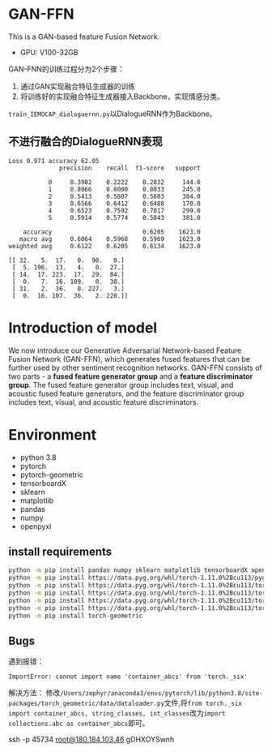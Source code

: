 # GAN-FFN

This is a GAN-based feature Fusion Network.
- GPU: V100-32GB

GAN-FNN的训练过程分为2个步骤：
1. 通过GAN实现融合特征生成器的训练
2. 将训练好的实现融合特征生成器接入Backbone，实现情感分类。

`train_IEMOCAP_dialoguernn.py`以DialogueRNN作为Backbone。

## 不进行融合的DialogueRNN表现

```
Loss 0.971 accuracy 62.05
              precision    recall  f1-score   support

           0     0.3902    0.2222    0.2832     144.0
           1     0.8066    0.8000    0.8033     245.0
           2     0.5413    0.5807    0.5603     384.0
           3     0.6566    0.6412    0.6488     170.0
           4     0.6523    0.7592    0.7017     299.0
           5     0.5914    0.5774    0.5843     381.0

    accuracy                         0.6205    1623.0
   macro avg     0.6064    0.5968    0.5969    1623.0
weighted avg     0.6122    0.6205    0.6134    1623.0

[[ 32.   5.  17.   0.  90.   0.]
 [  5. 196.  13.   4.   0.  27.]
 [ 14.  17. 223.  17.  29.  84.]
 [  0.   7.  16. 109.   0.  38.]
 [ 31.   2.  36.   0. 227.   3.]
 [  0.  16. 107.  36.   2. 220.]]

```

# Introduction of model

We now introduce our Generative Adversarial Network-based Feature Fusion Network (GAN-FFN), which generates fused features that can be further used by other sentiment recognition networks. GAN-FFN consists of two parts - a **fused feature generator group** and a **feature discriminator group**. The fused feature generator group includes text, visual, and acoustic fused feature generators, and the feature discriminator group includes text, visual, and acoustic feature discriminators.

# Environment

- python 3.8
- pytorch
- pytorch-geometric
- tensorboardX
- sklearn
- matplotlib
- pandas
- numpy
- openpyxl

## install requirements
```bash
python -m pip install pandas numpy sklearn matplotlib tensorboardX openpyxl
python -m pip install https://data.pyg.org/whl/torch-1.11.0%2Bcu113/pyg_lib-0.1.0%2Bpt111cu113-cp38-cp38-linux_x86_64.whl
python -m pip install https://data.pyg.org/whl/torch-1.11.0%2Bcu113/torch_cluster-1.6.0-cp38-cp38-linux_x86_64.whl
python -m pip install https://data.pyg.org/whl/torch-1.11.0%2Bcu113/torch_scatter-2.0.9-cp38-cp38-linux_x86_64.whl
python -m pip install https://data.pyg.org/whl/torch-1.11.0%2Bcu113/torch_sparse-0.6.13-cp38-cp38-linux_x86_64.whl
python -m pip install https://data.pyg.org/whl/torch-1.11.0%2Bcu113/torch_spline_conv-1.2.1-cp38-cp38-linux_x86_64.whl
python -m pip install torch-geometric
```

## Bugs
遇到报错：
```text
ImportError: cannot import name 'container_abcs' from 'torch._six' 
```
解决方法：
修改`/Users/zephyr/anaconda3/envs/pytorch/lib/python3.8/site-packages/torch_geometric/data/dataloader.py`文件,将`from torch._six import container_abcs, string_classes, int_classes`改为`import collections.abc as container_abcs`即可。

ssh -p 45734 root@180.184.103.46
gDHXOYSwnh